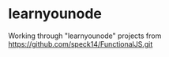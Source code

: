 # learnyounode
Working through "learnyounode" projects from https://github.com/speck14/FunctionalJS.git
